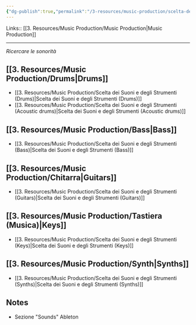 ```yaml
---
{"dg-publish":true,"permalink":"/3-resources/music-production/scelta-dei-suoni-e-degli-strumenti/"}
---
```


Links:: [[3. Resources/Music Production/Music Production\|Music Production]]

---
_Ricercare le sonorità_

## [[3. Resources/Music Production/Drums\|Drums]]

- [[3. Resources/Music Production/Scelta dei Suoni e degli Strumenti (Drums)\|Scelta dei Suoni e degli Strumenti (Drums)]]
- [[3. Resources/Music Production/Scelta dei Suoni e degli Strumenti (Acoustic drums)\|Scelta dei Suoni e degli Strumenti (Acoustic drums)]]

## [[3. Resources/Music Production/Bass\|Bass]]

- [[3. Resources/Music Production/Scelta dei Suoni e degli Strumenti (Bass)\|Scelta dei Suoni e degli Strumenti (Bass)]]


## [[3. Resources/Music Production/Chitarra\|Guitars]]

- [[3. Resources/Music Production/Scelta dei Suoni e degli Strumenti (Guitars)\|Scelta dei Suoni e degli Strumenti (Guitars)]]


## [[3. Resources/Music Production/Tastiera (Musica)\|Keys]]

- [[3. Resources/Music Production/Scelta dei Suoni e degli Strumenti (Keys)\|Scelta dei Suoni e degli Strumenti (Keys)]]


## [[3. Resources/Music Production/Synth\|Synths]]

- [[3. Resources/Music Production/Scelta dei Suoni e degli Strumenti (Synths)\|Scelta dei Suoni e degli Strumenti (Synths)]]


## Notes

- Sezione "Sounds" Ableton


